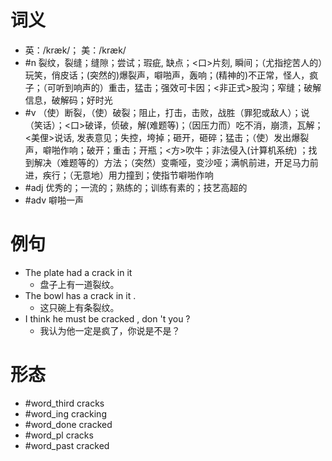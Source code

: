 # 词义
- 英：/kræk/； 美：/kræk/
- #n 裂纹，裂缝；缝隙；尝试；瑕疵, 缺点；<口>片刻, 瞬间；（尤指挖苦人的）玩笑，俏皮话；(突然的)爆裂声，噼啪声，轰响；(精神的)不正常，怪人，疯子；（可听到响声的）重击，猛击；强效可卡因；<非正式>股沟；窄缝；破解信息，破解码；好时光
- #v （使）断裂，（使）破裂；阻止，打击，击败，战胜（罪犯或敌人）；说（笑话）；<口>破译，侦破，解(难题等)；（因压力而）吃不消，崩溃，瓦解；<美俚>说话, 发表意见；失控，垮掉；砸开，砸碎；猛击；（使）发出爆裂声，噼啪作响；破开；重击；开瓶；<方>吹牛；非法侵入(计算机系统) ；找到解决（难题等的）方法；（突然）变嘶哑，变沙哑；满帆前进，开足马力前进，疾行；（无意地）用力撞到；使指节噼啪作响
- #adj 优秀的；一流的；熟练的；训练有素的；技艺高超的
- #adv 噼啪一声
# 例句
- The plate had a crack in it
	- 盘子上有一道裂纹。
- The bowl has a crack in it .
	- 这只碗上有条裂纹。
- I think he must be cracked , don 't you ?
	- 我认为他一定是疯了，你说是不是？
# 形态
- #word_third cracks
- #word_ing cracking
- #word_done cracked
- #word_pl cracks
- #word_past cracked
